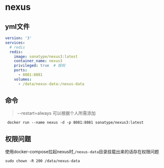 # nexus

## yml文件

``` yaml
version: '3'
services:
  # redis
  redis:
    image: sonatype/nexus3:latest
    container_name: nexus3
    privileged: true  # 授权
    ports:
      - 8081:8081
    volumes:
      - /data/nexus-data:/nexus-data  
````

## 命令

 > --restart=always 可以根据个人所需添加
```shell
 docker run --name nexus -d -p 8081:8081 sonatype/nexus3:latest
```

## 权限问题

使用docker-compose拉起nexus时,`/nexus-data`目录挂载出来的话存在权限问题

```shell
sudo chown -R 200 /data/nexus-data
```
